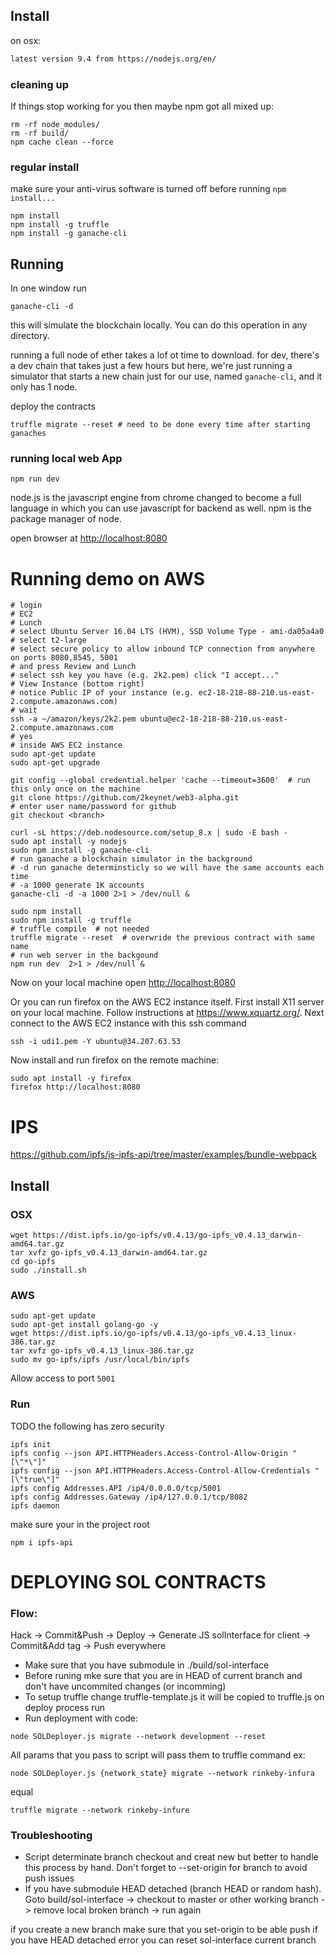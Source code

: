 ## Install

on osx:
```bash
latest version 9.4 from https://nodejs.org/en/
```

### cleaning up
If things stop working for you then maybe npm got all mixed up:

```angular2html
rm -rf node_modules/
rm -rf build/
npm cache clean --force
```

### regular install
make sure your anti-virus software is turned off before running `npm install...`
```
npm install
npm install -g truffle
npm install -g ganache-cli
```

## Running

In one window run

```angular2html
ganache-cli -d
```
this will simulate the blockchain locally.
You can do this operation in any directory.

running a full node of ether takes a lof ot time to download. for dev, there's a dev chain that takes just a few hours
but here, we're just running a simulator that starts a new chain just for our use, named `ganache-cli`, and it only has 1 node.

deploy the contracts

```angular2html
truffle migrate --reset # need to be done every time after starting ganaches 
```

### running local web App
```angular2html
npm run dev 
```
node.js is the javascript engine from chrome changed to become a full language in which you can use javascript for backend as well.
npm is the package manager of node.

open browser at [http://localhost:8080](http://localhost:8080)


# Running demo on AWS
```angular2html
# login
# EC2
# Lunch
# select Ubuntu Server 16.04 LTS (HVM), SSD Volume Type - ami-da05a4a0
# select t2-large
# select secure policy to allow inbound TCP connection from anywhere on ports 8080,8545, 5001
# and press Review and Lunch
# select ssh key you have (e.g. 2k2.pem) click "I accept..."
# View Instance (bottom right)
# notice Public IP of your instance (e.g. ec2-18-218-88-210.us-east-2.compute.amazonaws.com)
# wait
ssh -a ~/amazon/keys/2k2.pem ubuntu@ec2-18-218-88-210.us-east-2.compute.amazonaws.com
# yes
# inside AWS EC2 instance
sudo apt-get update
sudo apt-get upgrade

git config --global credential.helper 'cache --timeout=3600'  # run this only once on the machine
git clone https://github.com/2keynet/web3-alpha.git
# enter user name/password for github
git checkout <branch>

curl -sL https://deb.nodesource.com/setup_8.x | sudo -E bash -
sudo apt install -y nodejs
sudo npm install -g ganache-cli
# run ganache a blockchain simulator in the background
# -d run ganache determinsticly so we will have the same accounts each time
# -a 1000 generate 1K accounts
ganache-cli -d -a 1000 2>1 > /dev/null &

sudo npm install
sudo npm install -g truffle
# truffle compile  # not needed
truffle migrate --reset  # overwride the previous contract with same name
# run web server in the backgound
npm run dev  2>1 > /dev/null &
```
Now on your local machine open [http://localhost:8080](http://localhost:8080)

Or you can run firefox on the AWS EC2 instance itself.
First install X11 server on your local machine. Follow instructions at 
https://www.xquartz.org/.
Next connect to the AWS EC2 instance with this ssh command
```
ssh -i udi1.pem -Y ubuntu@34.207.63.53
```
Now install and run firefox on the remote machine:
```
sudo apt install -y firefox
firefox http://localhost:8080
```

# IPS
https://github.com/ipfs/js-ipfs-api/tree/master/examples/bundle-webpack
## Install
### OSX
```angularjs
wget https://dist.ipfs.io/go-ipfs/v0.4.13/go-ipfs_v0.4.13_darwin-amd64.tar.gz
tar xvfz go-ipfs_v0.4.13_darwin-amd64.tar.gz
cd go-ipfs
sudo ./install.sh
```
### AWS
```angularjs
sudo apt-get update
sudo apt-get install golang-go -y
wget https://dist.ipfs.io/go-ipfs/v0.4.13/go-ipfs_v0.4.13_linux-386.tar.gz
tar xvfz go-ipfs_v0.4.13_linux-386.tar.gz
sudo mv go-ipfs/ipfs /usr/local/bin/ipfs
```
Allow access to port `5001`

### Run
TODO the following has zero security
```angularjs
ipfs init
ipfs config --json API.HTTPHeaders.Access-Control-Allow-Origin "[\"*\"]"
ipfs config --json API.HTTPHeaders.Access-Control-Allow-Credentials "[\"true\"]"
ipfs config Addresses.API /ip4/0.0.0.0/tcp/5001
ipfs config Addresses.Gateway /ip4/127.0.0.1/tcp/8082
ipfs daemon
```
make sure your in the project root
```angularjs
npm i ipfs-api
```

# DEPLOYING SOL CONTRACTS

### Flow:
Hack -> Commit&Push -> Deploy -> Generate JS solInterface for client -> Commit&Add tag -> Push everywhere

* Make sure that you have submodule in ./build/sol-interface
* Before runing mke sure that you are in HEAD of current branch and don't have uncommited changes (or incomming)
* To setup truffle change truffle-template.js it will be copied to truffle.js on deploy process run
* Run deployment with code:
```
node SOLDeployer.js migrate --network development --reset
```
All params that you pass to script will pass them to truffle command ex:
```
node SOLDeployer.js {network_state} migrate --network rinkeby-infura
```
equal
```
truffle migrate --network rinkeby-infure
```

### Troubleshooting
* Script determinate branch checkout and creat new but better to handle this process by hand. Don't forget to --set-origin for branch to avoid push issues
* If you have submodule HEAD detached (branch HEAD or random hash). Goto build/sol-interface -> checkout to master or other working branch -> remove local broken branch -> run again

if you create a new branch make sure that you set-origin to be able push
if you have HEAD detached error you can reset sol-interface current branch

